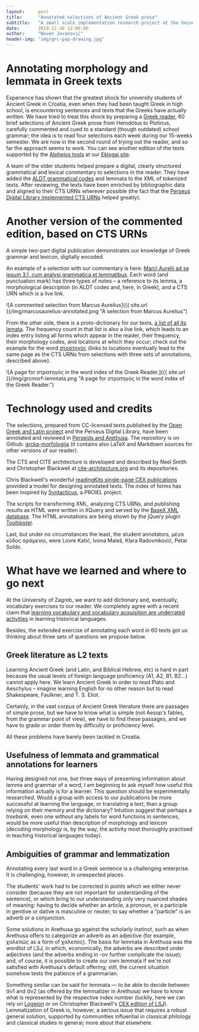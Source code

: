 ```yaml
---
layout:     post
title:      "Annotated selections of Ancient Greek prose"
subtitle:   "A small scale implementation research project at the University of Zagreb, Faculty of Humanities and Social Sciences, publishes morphologically annotated and lemmatized selections of Ancient Greek, using the CITE architecture to refer to parts of texts."
date:       2019-12-30 12:00:00
author:     "Neven Jovanović"
header-img: "img/grc-pap-drawing.jpg"
---
```


# Annotating morphology and lemmata in Greek texts

Experience has shown that the greatest shock for university students of Ancient Greek in Croatia, even when they had been taught Greek in high school, is encountering sentences and texts that the Greeks have actually written. We have tried to treat this shock by preparing a [Greek reader](https://github.com/nevenjovanovic/grcka-morfologija), 60 brief selections of Ancient Greek prose from Herodotus to Plotinus, carefully commented and cued to a standard (though outdated) school grammar; the idea is to read four selections each week during our 15-weeks semester. We are now in the second round of trying out the reader, and so far the approach seems to work. You can see another edition of the texts supported by the [Alpheios tools](http://alpheios.net/) at our [Eklogai site](http://croala.ffzg.unizg.hr/eklogai/).

A team of the older students helped prepare a digital, clearly structured grammatical and lexical commentary to selections in the reader. They have added the [ALDT grammatical codes](https://github.com/alpheios-project/arethusa/wiki/Creating-a-Morphological-Attribute-Configuration-File) and lemmata to the XML of tokenized texts. After reviewing, the texts have been enriched by bibliographic data and aligned to their CTS URNs wherever possible (the fact that the [Perseus Digital Library implemented CTS URNs](http://sites.tufts.edu/perseusupdates/beta-features/perseus-cts-api/) helped greatly).

# Another version of the commented edition, based on CTS URNs

A simple two-part digital publication demonstrates our knowledge of Greek grammar and lexicon, digitally encoded.

An example of a selection with our commentary is here: [Marci Aurelii ad se ipsum 3.1, cum analysi grammatica et lemmatibus](http://croala.ffzg.unizg.hr/grcgram/marcusaurelius3-1.html). Each word (and punctuation mark) has three types of notes – a reference to its lemma, a morphological description (in ALDT codes and, here, in Greek), and a CTS URN which is a live link.

![A commented selection from Marcus Aurelius]({{ site.url }}/img/marcusaurelius-annotated.png "A selection from Marcus Aurelius")

From the other side, there is a proto-dictionary for our texts, [a list of all its lemata](http://croala.ffzg.unizg.hr/basex/grcmorf-lemmata). The frequency count in that list is also a live link, which leads to an index entry listing all forms which appear in the reader, their frequency, their morphology codes, and locations at which they occur; check out the example for the word [στρατηγός](http://croala.ffzg.unizg.hr/basex/grcmorf-occur/%CF%83%CF%84%CF%81%CE%B1%CF%84%CE%B7%CE%B3%CF%8C%CF%82) (links to locations eventually lead to the same page as the CTS URNs from selections with three sets of annotations, described above).

![A page for στρατηγός in the word index of the Greek Reader.]({{ site.url }}/img/grcmorf-lemmata.png "A page for στρατηγός in the word index of the Greek Reader.")

# Technology used and credits

The selections, prepared from CC-licensed texts published by the [Open Greek and Latin project](http://opengreekandlatin.org/) and the Perseus Digital Library, have been annotated and reviewed in [Perseids and Arethusa](https://sosol.perseids.org/sosol/signin). The repository is on Github: [grcka-morfologija](https://github.com/nevenjovanovic/grcka-morfologija) (it contains also LaTeX and Markdown sources for other versions of our reader). 

The CTS and CITE architecture is developed and described by Neel Smith and Christopher Blackwell at [cite-architecture.org](http://cite-architecture.org/) and its depositories. 

Chris Blackwell's wonderful [readingKits single-page CEX publications](http://folio2.furman.edu/readingKit/) provided a model for designing annotated texts. The index of forms has been inspired by [Syntacticus](http://syntacticus.org/), a PROIEL project.

The scripts for transforming XML, analyzing CTS URNs, and publishing results as HTML were written in XQuery and served by the [BaseX XML database](http://basex.org/). The HTML annotations are being shown by the jQuery plugin [Tooltipster](http://iamceege.github.io/tooltipster/).

Last, but under no circumstances the least, the student annotators, μέγα κῦδος ἀράμενοι, were Lovre Katić, Ivona Maleš, Klara Radovniković, Petar Soldo.

# What have we learned and where to go next

At the University of Zagreb, we want to add dictionary and, eventually, vocabulary exercises to our reader. We completely agree with a recent claim that [learning vocabulary and vocabulary acquisition are underrated activities](https://koine-greek.com/2019/12/15/some-thoughts-on-hebrew-and-greek-vocab-acquisition/) in learning historical languages. 

Besides, the extended exercise of annotating each word in 60 texts got us thinking about three sets of questions we propose below.

## Greek literature as L2 texts

Learning Ancient Greek (and Latin, and Biblical Hebrew, etc) is hard in part because the usual levels of foreign language proficiency (A1, A2, B1, B2...) cannot apply here. We learn Ancient Greek in order to read Plato and Aeschylus – imagine learning English for no other reason but to read Shakespeare, Faulkner, and T. S. Eliot. 

Certainly, in the vast corpus of Ancient Greek literature there are passages of simple prose, but we have to know what is simple (not Aesop's fables, from the grammar point of view), we have to find these passages, and we have to grade or order them by difficulty or proficiency level. 

All these problems have barely been tackled in Croatia.

## Usefulness of lemmata and grammatical annotations for learners

Having designed not one, but three ways of presenting information about lemma and grammar of a word, I am beginning to ask myself how useful this information actually is for a learner. This question should be experimentally researched. Would a group with access to our publications be more successful at learning the language, or translating a text, than a group relying on their memory and the dictionary?  Intuition suggest that perhaps a *treebank*, even one without any labels for word functions in sentences, would be more useful than description of morphology and lexicon (decoding morphology is, by the way, the activity most thoroughly practised in teaching historical languages today).

## Ambiguities of grammar and lemmatization

Annotating every last word in a Greek sentence is a challenging enterprise. It is challenging, however, in unexpected places. 

The students' work had to be corrected in points which we either never consider (because they are not important for understanding of the sentence), or which bring  to our understanding only very nuanced shades of meaning: having to decide whether an article, a pronoun, or a participle in genitive or dative is masculine or neuter; to say whether a "particle" is an adverb or a conjunction. 

Some solutions in Arethusa go against the scholarly instinct, such as when Arethusa offers to categorize an adverb as an adjective (for example, χαλεπῶς as a form of χαλεπός). The basis for lemmata in Arethusa was the wordlist of LSJ, in which, economically, the adverbs are described under adjectives (and the adverbs ending in -ον further complicate the issue); and, of course, it is possible to create our own lemmata if we're not satisfied with Arethusa's default offering; still, the current situation somehow tests the patience of a grammarian.

Something similar can be said for lemmata — to be able to decide between ἄν1 and ἄν2 (as offered by the lemmatizer in Arethusa) we have to know what is represented by the respective index number (luckily, here we can rely on [Logeion](https://logeion.uchicago.edu) or on Christopher Blackwell's [CEX edition of LSJ](http://folio2.furman.edu/lsj/index.html)). Lemmatization of Greek is, however, a serious issue that requires a robust general solution, supported by communities influential in classical philology and classical studies in general; more about that elsewhere.

